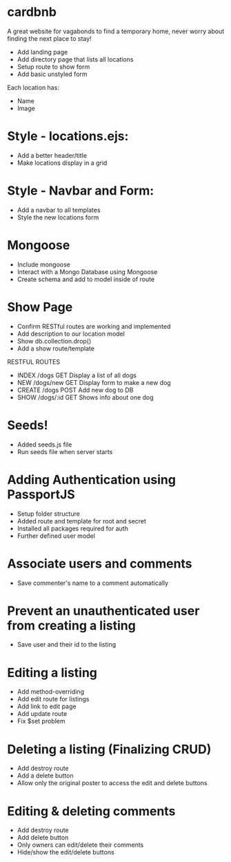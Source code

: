 # cardbnb
A great website for vagabonds to find a temporary home, never worry about finding the next place to stay!

- Add landing page
- Add directory page that lists all locations
- Setup route to show form
- Add basic unstyled form

Each location has:
- Name
- Image

# Style - locations.ejs:
- Add a better header/title
- Make locations display in a grid

# Style - Navbar and Form:
- Add a navbar to all templates
- Style the new locations form

# Mongoose
- Include mongoose
- Interact with a Mongo Database using Mongoose
- Create schema and add to model inside of route

# Show Page
- Confirm RESTful routes are working and implemented
- Add description to our location model
- Show db.collection.drop()
- Add a show route/template

<tr>
    <p>RESTFUL ROUTES</p>

- INDEX   /dogs       GET     Display a list of all dogs
- NEW     /dogs/new   GET     Display form to make a new dog
- CREATE  /dogs       POST    Add new dog to DB
- SHOW    /dogs/:id   GET     Shows info about one dog

# Seeds!
- Added seeds.js file
- Run seeds file when server starts

# Adding Authentication using PassportJS
- Setup folder structure
- Added route and template for root and secret
- Installed all packages required for auth
- Further defined user model

# Associate users and comments
- Save commenter's name to a comment automatically

# Prevent an unauthenticated user from creating a listing
- Save user and their id to the listing

# Editing a listing
- Add method-overriding
- Add edit route for listings
- Add link to edit page
- Add update route
- Fix $set problem

# Deleting a listing (Finalizing CRUD)
- Add destroy route
- Add a delete button
- Allow only the original poster to access the edit and delete buttons

# Editing & deleting comments
- Add destroy route
- Add delete button
- Only owners can edit/delete their comments
- Hide/show the edit/delete buttons
